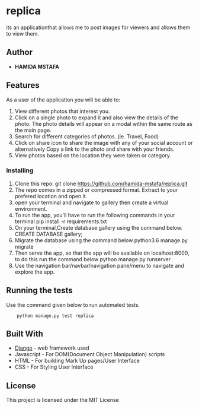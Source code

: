 # replica
its an applicationthat allows me to post images for viewers and allows them to view them.

## Author

* **HAMIDA MSTAFA**

## Features


As a user of the application you will be able to:


1. View different photos that interest you.
2. Click on a single photo to expand it and also view the details of the photo. The photo details will appear      on a modal within the same route as the main page.
3. Search for different categories of photos. (ie. Travel, Food)
4. Click on share icon to share the image with any of your social account or alternatively Copy a link to the       photo and share with your friends.
5. View photos based on the location they were taken or category.


### Installing

1. Clone this repo: git clone https://github.com/hamida-mstafa/replica.git
2. The repo comes in a zipped or compressed format. Extract to your prefered location and open it.
3. open your terminal and navigate to gallery then create a virtual environment.  
4. To run the app, you'll have to run the following commands in your terminal
       pip install -r requirements.txt
5. On your terminal,Create database gallery using the command below.
       CREATE DATABASE gallery;
6. Migrate the database using the command below
       python3.6 manage.py migrate
7. Then serve the app, so that the app will be available on localhost:8000, to do this run the command below
       python manage.py runserver
8. Use the navigation bar/navbar/navigation pane/menu to navigate and explore the app.

## Running the tests

Use the command given below to run automated tests.


        python manage.py test replica




## Built With

* [Django](https://www.djangoproject.com/) - web framework used
* Javascript - For DOM(Document Object Manipulation) scripts
* HTML - For building Mark Up pages/User Interface
* CSS - For Styling User Interface


## License

This project is licensed under the MIT License
